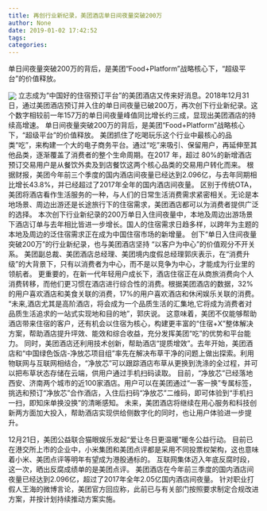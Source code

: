```yaml
---
title: 再创行业新纪录，美团酒店单日间夜量突破200万
author: None
date: 2019-01-02 17:42:52
tags: 
categories: 
---
```

单日间夜量突破200万的背后，是美团“Food+Platform”战略核心下，“超级平台”的价值释放。
<!-- more -->
<img align="center" border="0" src="https://imgcdn.yicai.com/uppics/images/2019/01/af1ba6aca044c87ab9ddc4bdfdb229fb.jpg" />
立志成为“中国好的住宿预订平台”的美团酒店又传来好消息。2018年12月31日，通过美团酒店预订并入住的单日间夜量已破200万，再次创下行业新纪录。这个数字相较前一年157万的单日间夜量峰值同比增长约三成，显现出美团酒店的持续高增速。
单日间夜量突破200万的背后，是美团“Food+Platform”战略核心下，“超级平台”的价值释放。
美团抓住了吃喝玩乐这个行业中最核心的品类“吃”，来构建一个大的电子商务平台。通过“吃”来吸引、保留用户，再延伸至其他品类，逐渐覆盖了消费者的整个生命周期。在2017 年，超过 80%的新增酒店预订交易用户是从餐饮外卖及到店餐饮这两个核心品类的交易用户转化而来。
根据财报，美团今年前三个季度的国内酒店间夜量已经达到2.096亿，与去年同期相比增长43.8%，并已经超过了2017年全年的国内酒店间夜量。
区别于传统OTA，美团将酒店看作生活服务的一种，与人们的日常生活消费需求紧密相关。无论是本地场景、周边出游还是长途旅行下的住宿需求，美团酒店都可以为消费者提供广泛的选择。
本次创下行业新纪录的200万单日入住间夜量中，本地及周边出游场景下酒店订单与去年相比皆进一步增长。国人的住宿需求日趋多样，以跨年为主题的本地及周边的泛住宿需求正在成为中国住宿市场的新增量。
创下“单日入住间夜量突破200万”的行业新纪录，也与美团酒店坚持 “以客户为中心”的价值观分不开关系。
美团副总裁、美团酒店总经理、美团境内度假总经理郭庆表示，在“消费升级”的大背景下，只有以消费者为中心，而不是以竞争为中心，才能成为行业里的领航者。
更重要的，在新一代年轻用户成长下，酒店住宿正在从商旅消费向个人消费转移，而他们更习惯在酒店进行综合性的消费。根据美团酒店的数据，32%的用户喜欢酒店和美食关联的消费，17%的用户喜欢酒店和休闲娱乐关联的消费。
“未来,酒店尤其是高阶酒店，将会成为一个品质生活的汇集地,它将成为消费者对品质生活追求的一站式实现地和目的地”，郭庆说。
这意味着，美团不仅能够帮助酒店带来住宿的客户，还有机会以住宿为核心，构建更丰富的“住宿+X”整体解决方案，帮助酒店提升坪效、能效和综合收益，充分发挥美团“吃”的优势和平台能力。
同时，美团酒店还利用技术创新，帮助酒店“提质增效”。去年开始，美团酒店和“中国绿色饭店-净放芯项目组”率先在解决布草干净的问题上做出探索。利用物联网与互联网相结合，“净放芯”可以跟踪酒店布草从更换到洗涤的全过程，并可以把布草状态存储在云端，供用户通过手机扫码读取。
目前，“净放芯”已经落地西安、济南两个城市的近100家酒店。用户可以在美团通过“一客一换”专属标签，挑选和预订“净放芯”合作酒店，入住后扫码“净放芯”二维码，即可体验到“手机扫一扫，即知床单换没换”的清晰感知。
未来，美团酒店将继续在用心服务和科技创新两方面加大投入，帮助酒店实现供给侧数字化的同时，也让用户体验进一步提升。
 
 
12月21日，美团公益联合猫眼娱乐发起“爱让冬日更温暖”暖冬公益行动。
目前已在港交所上市的企业中，小米集团和美团点评都是采用不同投票权架构，这也意味着小米、美团点评等明年有望成为港股通标的。
互联网集体迈入年底反腐时段，这一次，晒出反腐成绩单的是美团点评。
美团酒店在今年前三季度的国内酒店间夜量已经达到2.096亿，超过了2017年全年2.05亿国内酒店间夜量。
针对职业打假人王海的微博言论，美团官方回应称，此前已与有关部门按照要求制定合规改进方案，并按计划持续推动方案实施。
